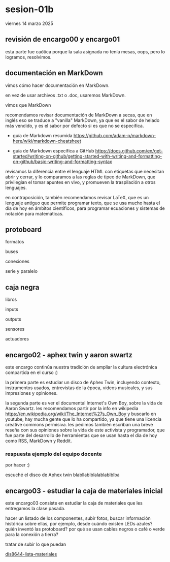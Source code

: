 # sesion-01b

viernes 14 marzo 2025

## revisión de encargo00 y encargo01

esta parte fue caótica porque la sala asignada no tenía mesas, oops, pero lo logramos, resolvimos.

## documentación en MarkDown

vimos cómo hacer documentación en MarkDown.

en vez de usar archivos .txt o .doc, usaremos MarkDown.

vimos que MarkDown

recomendamos revisar documentación de MarkDown a secas, que en inglés eso se traduce a "vanilla" MarkDown, ya que es el sabor de helado más vendido, y es el sabor por defecto si es que no se especifica.

* guía de Markdown resumida <https://github.com/adam-p/markdown-here/wiki/markdown-cheatsheet>

* guía de Markdown específica a GitHub <https://docs.github.com/en/get-started/writing-on-github/getting-started-with-writing-and-formatting-on-github/basic-writing-and-formatting-syntax>

revisamos la diferencia entre el lenguaje HTML con etiquetas que necesitan abrir y cerrar, y lo comparamos a las reglas de tipeo de MarkDown, que privilegian el tomar apuntes en vivo, y promueven la traspilación a otros lenguajes.

en contraposición, también recomendamos revisar LaTeX, que es un lenguaje antiguo que permite programar texto, que se usa mucho hasta el día de hoy en ámbitos científicos, para programar ecuaciones y sistemas de notación para matemáticas.

## protoboard

formatos

buses

conexiones

serie y paralelo

## caja negra

libros

inputs

outputs

sensores

actuadores

## encargo02 - aphex twin y aaron swartz

este encargo continúa nuestra tradición de ampliar la cultura electrónica compartida en el curso :)

la primera parte es estudiar un disco de Aphex Twin, incluyendo contexto, instrumentos usados, entrevistas de la época, videos musicales, y sus impresiones y opiniones.

la segunda parte es ver el documental Internet's Own Boy, sobre la vida de Aaron Swartz. les recomendamos partir por la info en wikipedia <https://en.wikipedia.org/wiki/The_Internet%27s_Own_Boy> y buscarlo en youtube, hay mucha gente que lo ha compartido, ya que tiene una licencia creative commons permisiva. les pedimos también escriban una breve reseña con sus opiniones sobre la vida de este activista y programador, que fue parte del desarrollo de herramientas que se usan hasta el día de hoy como RSS, MarkDown y Reddit.

### respuesta ejemplo del equipo docente

por hacer :)

escuché el disco de Aphex twin blabllablblalablablblba

## encargo03 - estudiar la caja de materiales inicial

este encargo03 consiste en estudiar la caja de materiales que les entregamos la clase pasada.

hacer un listado de los componentes, subir fotos, buscar información histórica sobre ellas, por ejemplo, desde cuándo existen LEDs azules? quién inventó las protoboard? por qué se usan cables negros o café o verde para la conexión a tierra?

tratar de subir lo que puedan

[dis8644-lista-materiales](./archivos/dis8644-lista-materiales.pdf)
